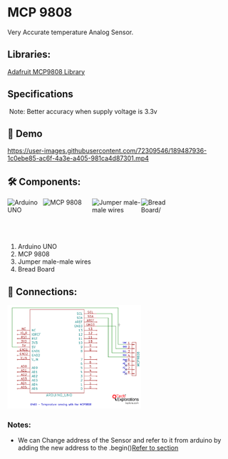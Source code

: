 # MCP 9808
Very Accurate temperature Analog Sensor.

## Libraries:
<a href="https://github.com/adafruit/Adafruit_MCP9808_Library">Adafruit MCP9808 Library</a>


## Specifications
<img alt="" width="300px" src="https://user-images.githubusercontent.com/72309546/189486776-6bf8df0d-4afc-4dc0-8f63-01c408321b1c.png"/>
Note: Better accuracy when supply voltage is 3.3v


## 🎥 Demo
https://user-images.githubusercontent.com/72309546/189487936-1c0ebe85-ac6f-4a3e-a405-981ca4d87301.mp4


## 🛠️ Components:
<img align="left" alt="Arduino UNO" width="80px" src="https://upload.wikimedia.org/wikipedia/commons/thumb/3/38/Arduino_Uno_-_R3.jpg/220px-Arduino_Uno_-_R3.jpg" draggable="false"/>
 
 <img align="left" alt="MCP 9808" width="110px" src="https://img.dxcdn.com/productimages/sku_387344_1.jpg" draggable="false"/>
   
<img align="left" alt="Jumper male-male wires" width="110px" src="https://potentiallabs.com/cart/image/cache/catalog/nov-dec/m-m-800x600.jpg" draggable="false"/>
 
 <img align="left" alt="Bread Board/" width="80px" src="https://www.ubuy.com.bh/productimg/?image=aHR0cHM6Ly9tLm1lZGlhLWFtYXpvbi5jb20vaW1hZ2VzL0kvNjFwK1FUYk1mNUwuX1NMMTAxMF8uanBn.jpg" draggable="false"/>
 <br><br><br><br><br>
 
 <ol>
 <li>Arduino UNO</li>
 <li>MCP 9808</li>
 <li>Jumper male-male wires</li>
 <li>Bread Board</li>
 </ol>

## 🔌 Connections:
 <img alt="Connection" width="300px" src="https://github.com/BasmaElhoseny01/Basic_Arduino_projects/blob/main/09.Temparture%20and%20Humidity/04.MCP%209808/MCP9808%20Connection.png"/>


### Notes:
<ul>
<li>We can Change address of the Sensor and refer to it from arduino by adding the new address to the .begin()<a href="https://www.udemy.com/course/arduino-sbs-17gs/learn/lecture/5887974#announcements">Refer to section</a></li>
</ul>
